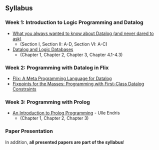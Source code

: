 ## Syllabus

### Week 1: Introduction to Logic Programming and Datalog

- [What you always wanted to know about Datalog (and never dared to ask)](https://dl.acm.org/doi/abs/10.1109/69.43410) 
  - (Section I, Section II: A-D, Section VI: A-C)
- [Datalog and Logic Databases](https://link.springer.com/book/10.1007/978-3-031-01854-1)
  - (Chapter 1, Chapter 2, Chapter 3, Chapter 4.1-4.3)

### Week 2: Programming with Datalog in Flix

- [Flix: A Meta Programming Language for Datalog](https://ceur-ws.org/Vol-3203/short8.pdf)
- [Fixpoints for the Masses: Programming with First-Class Datalog Constraints](https://dl.acm.org/doi/10.1145/3428193)

### Week 3: Programming with Prolog

- [An Introduction to Prolog Programming](https://staff.fnwi.uva.nl/u.endriss/teaching/prolog/prolog.pdf) - Ulle Endris
  - (Chapter 1, Chapter 2, Chapter 3)

### Paper Presentation

In addition, __all presented papers are part of the syllabus__!
